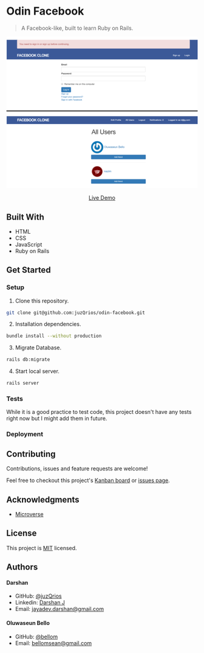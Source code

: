 # Odin Facebook

> A Facebook-like, built to learn Ruby on Rails.

[//]: # (Screenshot, Application concept art etc)
![Screenshot](./screenshots.png)

[//]: # (Live Demo link)
<p align="center">
  <a href="https://juz-odin-facebook.herokuapp.com/">Live Demo</a>
</p>

## Built With

* HTML
* CSS
* JavaScript
* Ruby on Rails

## Get Started

### Setup

1. Clone this repository.

```bash
git clone git@github.com:juzQrios/odin-facebook.git
```

2. Installation dependencies.

```bash
bundle install --without production
```

3. Migrate Database.

```bash
rails db:migrate
```

4. Start local server.

```bash
rails server
```

### Tests

While it is a good practice to test code, this project doesn't have any tests right now but I might add them in future.

### Deployment

## Contributing

Contributions, issues and feature requests are welcome!

Feel free to checkout this project's [Kanban board](https://github.com/juzQrios/odin-facebook/projects/1) or [issues page](https://github.com/juzQrios/odin-facebook/issues).

## Acknowledgments

* [Microverse](https://www.microverse.org/)

## License

This project is [MIT](./LICENSE) licensed.

## Authors

#### Darshan

* GitHub: [@juzQrios](https://github.com/juzQrios)
* Linkedin: [Darshan J](https://www.linkedin.com/in/jayadevdarshan/)
* Email: <jayadev.darshan@gmail.com>

#### Oluwaseun Bello

* GitHub: [@bellom](https://github.com/bellom)
* Email: <bellomsean@gmail.com>
